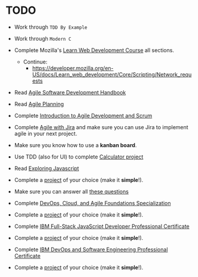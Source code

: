 # TODO

* Work through `TDD By Example`

* Work through `Modern C`

* Complete Mozilla's [Learn Web Development Course](https://developer.mozilla.org/en-US/docs/Learn/JavaScript) all sections.
  - Continue:
    - <https://developer.mozilla.org/en-US/docs/Learn_web_development/Core/Scripting/Network_requests>

* Read [Agile Software Development Handbook](https://www.freecodecamp.org/news/agile-software-development-handbook/)

* Read [Agile Planning](https://launchschool.com/books/agile_planning)

* Complete [Introduction to Agile Development and Scrum](https://www.coursera.org/learn/agile-development-and-scrum)

* Complete [Agile with Jira](https://www.coursera.org/learn/agile-atlassian-jira) and make sure you can use Jira to implement agile in your next project.

* Make sure you know how to use a **kanban board**.

* Use TDD (also for UI) to complete [Calculator project](file:///home/jfox/Projects/calculator)

* Read [Exploring Javascript](https://exploringjs.com/js/book/index.html)

* Complete a [project](~/Notes/project_ideas.md) of your choice (make it **simple**!).

* Make sure you can answer all [these questions](https://docs.google.com/spreadsheets/d/1GF0UQZ05chcMbikyGlDRoTb2t6hsx-LD2steJwvGz34/edit?gid=0#gid=0)

* Complete [DevOps, Cloud, and Agile Foundations Specialization](https://www.coursera.org/specializations/devops-cloud-and-agile-foundations)

* Complete a [project](~/Notes/project_ideas.md) of your choice (make it **simple**!).

* Complete [IBM Full-Stack JavaScript Developer Professional Certificate](https://www.coursera.org/professional-certificates/ibm-full-stack-javascript-developer)

* Complete a [project](~/Notes/project_ideas.md) of your choice (make it **simple**!).

* Complete [IBM DevOps and Software Engineering Professional Certificate](https://www.coursera.org/professional-certificates/devops-and-software-engineering)

* Complete a [project](~/Notes/project_ideas.md) of your choice (make it **simple**!).
